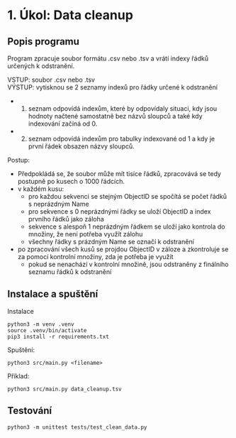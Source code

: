 # 1. Úkol: Data cleanup
## Popis programu
Program zpracuje soubor formátu .csv nebo .tsv a vrátí indexy řádků určených k odstranění.

VSTUP: soubor .csv nebo .tsv \
VÝSTUP: vytisknou se 2 seznamy indexů pro řádky určené k odstranění
- 1. seznam odpovídá indexům, které by odpovídaly situaci, kdy jsou hodnoty načtené samostatně bez názvů sloupců a také kdy indexování začíná od 0.
- 2. seznam odpovídá indexům pro tabulky indexované od 1 a kdy je první řádek obsazen názvy sloupců.

Postup:
- Předpokládá se, že soubor může mít tisíce řádků, zpracovává se tedy postupně po kusech o 1000 řádcích.
- v každém kusu:
    - pro každou sekvenci se stejným ObjectID se spočítá se počet řádků s neprázdným Name
    - pro sekvence s 0 neprázdnými řádky se uloží ObjectID a index prvního řádků jako záloha
    - sekvence s alespoň 1 neprázdným řádkem se uloží jako kontrola do množiny, že není potřeba využít zálohu
    - všechny řádky s prázdným Name se označí k odstranění
- po zpracování všech kusů se projdou ObjectID v záloze a zkontroluje se za pomocí kontrolní množiny, zda je potřeba je využít
    - pokud se nenachází v kontrolní množině, jsou odstraněny z finálního seznamu řádků k odstranění


## Instalace a spuštění
Instalace
```
python3 -m venv .venv
source .venv/bin/activate
pip3 install -r requirements.txt
```
Spuštění:
```
python3 src/main.py <filename>
```
Příklad:
```
python3 src/main.py data_cleanup.tsv
```
## Testování
```
python3 -m unittest tests/test_clean_data.py
```